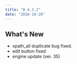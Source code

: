 ```yaml
---
title: "0.4.3.2"
date: "2016-10-20"
---
```


## What's New

- xpath_all duplicate bug fixed.
- edit button fixed
- engine update (ver. 35)